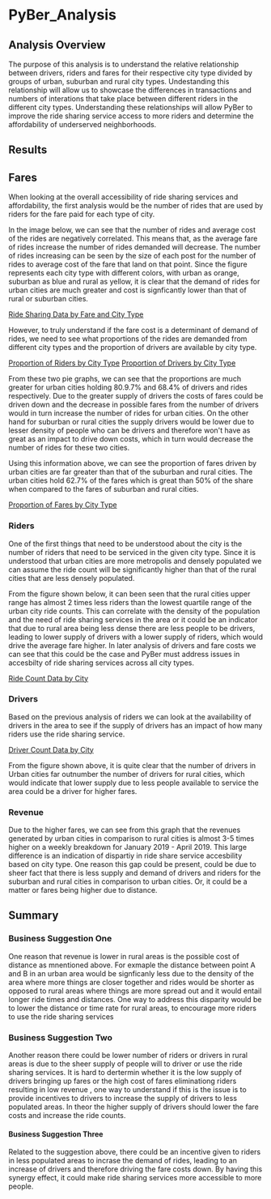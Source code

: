# PyBer_Analysis
## Analysis Overview
The purpose of this analysis is to understand the relative relationship between drivers, riders and fares for their respective city type divided by groups of urban, suburban and rural city types. Undestanding this relationship will allow us to showcase the differences in transactions and numbers of interations that take place between different riders in the different city types. Understanding these relationships will allow PyBer to improve the ride sharing service access to more riders and determine the affordability of underserved neighborhoods.

## Results
## Fares
When looking at the overall accessibility of ride sharing services and affordability, the first analysis would be the number of rides that are used by riders for the fare paid for each type of city.

In the image below, we can see that the number of rides and average cost of the rides are negatively correlated. This means that, as the average fare of rides increase the number of rides demanded will decrease.  The number of rides increasing can be seen by the size of each post for the number of rides to average cost of the fare that land on that point. Since the figure represents each city type with different colors, with urban as orange, suburban as blue and rural as yellow, it is clear that the demand of rides for urban cities are much greater and cost is signficantly lower than that of rural or suburban cities.

[Ride Sharing Data by Fare and City Type](Resources/Fig2\1.PNG)

However, to truly understand if the fare cost is a determinant of demand of rides, we need to see what proportions of the rides are demanded from different city types and the proportion of drivers are available by city type.

[Proportion of Riders by City Type](Resources/Fig6.PNG)
[Proportion of Drivers by City Type](Resources/Fig7.PNG)

From these two pie graphs, we can see that the proportions are much greater for urban cities holding 80.9.7% and 68.4% of drivers and rides respectively. Due to the greater supply of drivers the costs of fares could be driven down and the decrease in possible fares from the number of drivers would in turn increase the number of rides for urban cities. On the other hand for suburban or rural cities the supply drivers would be lower due to lesser density of people who can be drivers and therefore won't have as great as an impact to drive down costs, which in turn would decrease the number of rides for these two cities.

Using this information above, we can see the proportion of fares driven by urban cities are far greater than that of the suburban and rural cities. The urban cities hold 62.7% of the fares which is great than 50% of the share when compared to the fares of suburban and rural cities.

[Proportion of Fares by City Type](Resources/Fig5.png)

### Riders
One of the first things that need to be understood about the city is the number of riders that need to be serviced in the given city type. Since it is understood that urban cities are more metropolis and densely populated we can assume the ride count will be significantly higher than that of the rural cities that are less densely populated.

From the figure shown below, it can been seen that the rural cities upper range has almost 2 times less riders than the lowest quartile range of the urban city ride counts. This can correlate with the density of the population and the need of ride sharing services in the area or it could be an indicator that due to rural area being less dense there are less people to be drivers, leading to lower supply of drivers with a lower supply of riders, which would drive the average fare higher. In later analysis of drivers and fare costs we can see that this could be the case and PyBer must address issues in accesbilty of ride sharing services across all city types.

[Ride Count Data by City](Resources/Fig2.PNG)

### Drivers
Based on the previous analysis of riders we can look at the availability of drivers in the area to see if the supply of drivers has an impact of how many riders use the ride sharing service.

[Driver Count Data by City](Resources/Fig4.PNG)

From the figure shown above, it is quite clear that the number of drivers in Urban cities far outnumber the number of drivers for rural cities, which would indicate that lower supply due to less people available to service the area could be a driver for higher fares.


### Revenue
Due to the higher fares, we can see from this graph that the revenues generated by urban cities in comparison to rural cities is almost 3-5 times higher on a weekly breakdown for January 2019 - April 2019. This large difference is an indication of dispartiy in ride share service accesbility based on city type. One reason this gap could be present, could be due to sheer fact that there is less supply and demand of drivers and riders for the suburban and rural cities in comparison to urban cities. Or, it could be a matter or fares being higher due to distance.

## Summary
### Business Suggestion One
One reason that revenue is lower in rural areas is the possible cost of distance as mnentioned above. For exmaple the distance between point A and B in an urban area would be signficanly less due to the density of the area where more things are closer together and rides would be shorter as opposed to rural areas where things are more spread out and it would entail longer ride times and distances. One way to address this disparity would be to lower the distance or time rate for rural areas, to encourage more riders to use the ride sharing services

### Business Suggestion Two
Another reason there could be lower number of riders or drivers in rural areas is due to the sheer supply of people will to driver or use the ride sharing services. It is hard to dertermin whether it is the low supply of drivers bringing up fares or the high cost of fares eliminationg riders resulting in low revenue , one way to understand if this is the issue is to provide incentives to drivers to increase the supply of drivers to less populated areas. In theor the higher supply of drivers should lower the fare costs and increase the ride counts.

#### Business Suggestion Three
Related to the suggestion above, there could be an incentive given to riders in less populated areas to incrase the demand of rides, leading to an increase of drivers and therefore driving the fare costs down. By having this synergy effect, it could make ride sharing services more accessible to more people.

